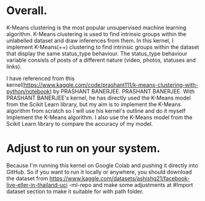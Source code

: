 # Overall.

K-Means clustering is the most popular unsupervised machine learning algorithm. K-Means clustering is used to find intrinsic groups within the unlabelled dataset and draw inferences from them. In this kernel, I implement K-Means(++) clustering to find intrinsic groups within the dataset that display the same status_type behaviour. The status_type behaviour variable consists of posts of a different nature (video, photos, statuses and links).

I have referenced from this kernel(https://www.kaggle.com/code/prashant111/k-means-clustering-with-python/notebook) by PRASHANT BANERJEE. PRASHANT BANERJEE. With PRASHANT BANERJEE's kernel, he has directly used the K-Means model from the Scikit Learn library, but my aim is to implement the K-Means algorithm from scratch so I will use his kernel's outline and do it myself Implement the K-Means algorithm. I also use the K-Means model from the Scikit Learn library to compare the accuracy of my model.

# Adjust to run on your system.

Because I'm running this kernel on Google Colab and pushing it directly into GitHub. So if you want to run it locally or anywhere, you should download the dataset from https://www.kaggle.com/datasets/ashishg21/facebook-live-eller-in-thailand-uci -ml-repo and make some adjustments at #Import dataset section to make it suitable for with path folder.
